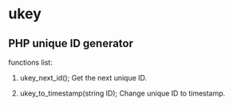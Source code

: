 ukey
====

PHP unique ID generator
-----------------------

functions list:

1) ukey_next_id();
   Get the next unique ID.

2) ukey_to_timestamp(string ID);
   Change unique ID to timestamp.
